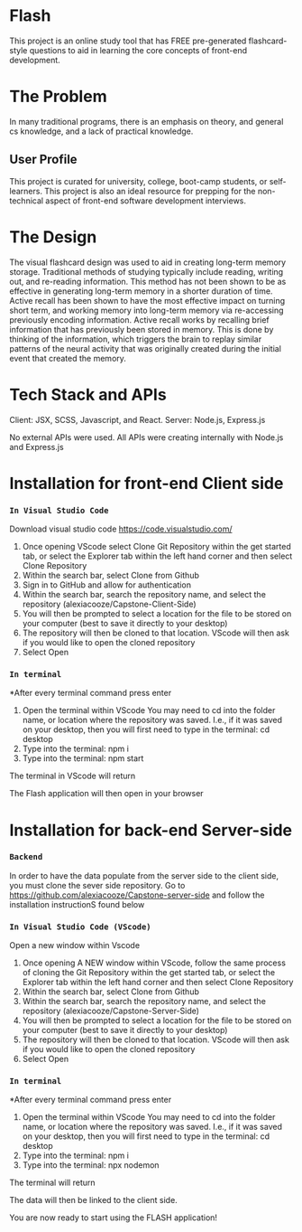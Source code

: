 # Flash

This project is an online study tool that has FREE pre-generated flashcard-style questions to aid in learning the core concepts of front-end development.

# The Problem

In many traditional programs, there is an emphasis on theory, and general cs knowledge, and a lack of practical knowledge.

## User Profile

This project is curated for university, college, boot-camp students, or self-learners. This project is also an ideal resource for prepping for the non-technical aspect of front-end software development interviews.


# The Design 

The visual flashcard design was used to aid in creating long-term memory storage. Traditional methods of studying typically include reading, writing out, and re-reading information. This method has not been shown to be as effective in generating long-term memory in a shorter duration of time. Active recall has been shown to have the most effective impact on turning short term, and working memory into long-term memory via re-accessing previously encoding information. Active recall works by recalling brief information that has previously been stored in memory. This is done by thinking of the information, which triggers the brain to replay similar patterns of the neural activity that was originally created during the initial event that created the memory. 

# Tech Stack and APIs

Client: JSX, SCSS, Javascript, and React.
Server: Node.js, Express.js

No external APIs were used. All APIs were creating internally with Node.js and Express.js

# Installation for front-end Client side

### `In Visual Studio Code`

Download visual studio code https://code.visualstudio.com/
1. Once opening VScode select Clone Git Repository within the get started tab, or select the Explorer tab within the left hand  corner and then select Clone Repository
2. Within the search bar, select Clone from Github
3. Sign in to GitHub and allow for authentication 
4. Within the search bar, search the repository name, and select the repository (alexiacooze/Capstone-Client-Side)
5. You will then be prompted to select a location for the file to be stored on your computer (best to save it directly to your desktop)
6. The repository will then be cloned to that location. VScode will then ask if you would like to open the cloned repository
7. Select Open

### `In terminal`
*After every terminal command press enter

1. Open the terminal within VScode
You may need to cd into the folder name, or location where the repository was saved. I.e., if it was saved on your desktop, then you will first need to type in the terminal: cd desktop
2. Type into the terminal: npm i
3. Type into the terminal: npm start

The terminal in VScode will return

The Flash application will then open in your browser

# Installation for back-end Server-side

### `Backend`

In order to have the data populate from the server side to the client side, you must clone the sever side repository. 
Go to https://github.com/alexiacooze/Capstone-server-side and follow the installation instructionS found below

### `In Visual Studio Code (VScode)`

Open a new window within Vscode
1. Once opening A NEW window within VScode, follow the same process of cloning the Git Repository within the get started tab, or select the Explorer tab within the left hand  corner and then select Clone Repository
2. Within the search bar, select Clone from Github
4. Within the search bar, search the repository name, and select the repository (alexiacooze/Capstone-Server-Side)
5. You will then be prompted to select a location for the file to be stored on your computer (best to save it directly to your desktop)
6. The repository will then be cloned to that location. VScode will then ask if you would like to open the cloned repository
7. Select Open

### `In terminal`
*After every terminal command press enter

1. Open the terminal within VScode
You may need to cd into the folder name, or location where the repository was saved. I.e., if it was saved on your desktop, then you will first need to type in the terminal: cd desktop
2. Type into the terminal: npm i
3. Type into the terminal: npx nodemon

The terminal will return 

The data will then be linked to the client side. 

You are now ready to start using the FLASH application!
